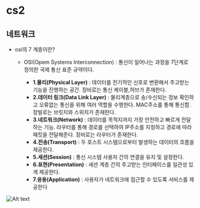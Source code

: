 # cs2
네트워크
---------
 - osi의 7 계층이란?
    + OSI(Opem Systems Interconnection) : 통신이 일어나는 과정을 7단계로 정의한 국제 통신 표준 규약이다.    
    
         - __1.물리(Physical Layer)__ : 데이터를 전기적인 신호로 변환해서 주고받는 기능을 진행하는 공간. 장비로는 통신 케이블,허브가 존재한다.
         - __2.데이터 링크(Data Link Layer)__ : 물리계층으로 송/수신되는 정보 확인하고 오류없는 통신을 위해 여러 역할을 수행한다. MAC주소를 통해 통신함. 장빌로는 브릿지와 스위치가 존재한다. 
         - __3.네트워크(Network)__ : 데이터를 목적지까지 가장 안전하고 빠르게 전달하는 기능. 라우터를 통해 경로를 선택하여 IP주소를 지정하고 경로에 따라 패킷을 전달해준다. 장비로는 라우터가 존재한다.
         - __4.전송(Transport)__ : 두 호스트 시스템으로부터 발생하는 데이터의 흐름을 제공한다.
         - __5.세션(Session)__ : 통신 시스템 사용자 간의 연결을 유지 및 설정한다.
         - __6.표현(Presentation)__ : 세션 계층 간의 주고받는 인터페이스를 일관성 있게 제공한다. 
         - __7.응용(Application)__ : 사용자가 네트워크에 접근할 수 있도록 서비스를 제공한다    
         
  ![Alt text](/path/to/img.jpg)    
      
